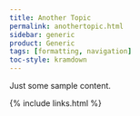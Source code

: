 ```yaml
---
title: Another Topic
permalink: anothertopic.html
sidebar: generic
product: Generic
tags: [formatting, navigation]
toc-style: kramdown
---
```


Just some sample content.


{% include links.html %}
